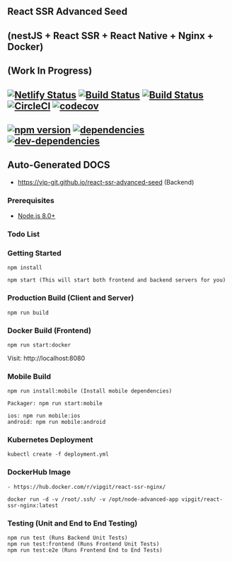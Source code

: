 ## React SSR Advanced Seed 
## (nestJS + React SSR + React Native + Nginx + Docker) 
## (Work In Progress) 
## [![Netlify Status](https://api.netlify.com/api/v1/badges/e4099e33-94ff-48df-be74-1b7021ff7f73/deploy-status)](https://app.netlify.com/sites/confident-mestorf-ab8ce9/deploys) [![Build Status](https://app.bitrise.io/app/d98e7b1dcb54c9ac/status.svg?token=8eD_bEhakpStCX1gMDqsiw)](https://app.bitrise.io/app/d98e7b1dcb54c9ac) [![Build Status](https://dev.azure.com/github0586/react-ssr-advanced/_apis/build/status/vip-git.react-ssr-advanced-seed?branchName=master)](https://dev.azure.com/github0586/react-ssr-advanced/_build/latest?definitionId=1&branchName=master) [![CircleCI](https://circleci.com/gh/vip-git/react-ssr-advanced-seed.svg?style=svg)](https://circleci.com/gh/vip-git/react-ssr-advanced-seed) [![codecov](https://codecov.io/gh/vip-git/react-ssr-advanced-seed/branch/master/graph/badge.svg)](https://codecov.io/gh/vip-git/react-ssr-advanced-seed) 

## [![npm version](https://badge.fury.io/js/npm.svg)](https://badge.fury.io/js/npm) [![dependencies](https://david-dm.org/vip-git/react-ssr-advanced-seed.svg)](https://david-dm.org/vip-git/react-ssr-advanced-seed) [![dev-dependencies](https://david-dm.org/vip-git/react-ssr-advanced-seed/dev-status.svg)](https://david-dm.org/vip-git/react-ssr-advanced-seed)

## Auto-Generated DOCS
- https://vip-git.github.io/react-ssr-advanced-seed (Backend)

### Prerequisites
- [Node.js 8.0+](http://nodejs.org)

### Todo List

### Getting Started
```
npm install

npm start (This will start both frontend and backend servers for you)
```

### Production Build (Client and Server)
```
npm run build
```

### Docker Build (Frontend)
```
npm run start:docker
```
Visit: http://localhost:8080

### Mobile Build
```
npm run install:mobile (Install mobile dependencies)

Packager: npm run start:mobile

ios: npm run mobile:ios
android: npm run mobile:android 
```

### Kubernetes Deployment
```
kubectl create -f deployment.yml
```

### DockerHub Image
```
- https://hub.docker.com/r/vipgit/react-ssr-nginx/

docker run -d -v /root/.ssh/ -v /opt/node-advanced-app vipgit/react-ssr-nginx:latest
```

### Testing (Unit and End to End Testing)
```
npm run test (Runs Backend Unit Tests)
npm run test:frontend (Runs Frontend Unit Tests)
npm run test:e2e (Runs Frontend End to End Tests)
```

